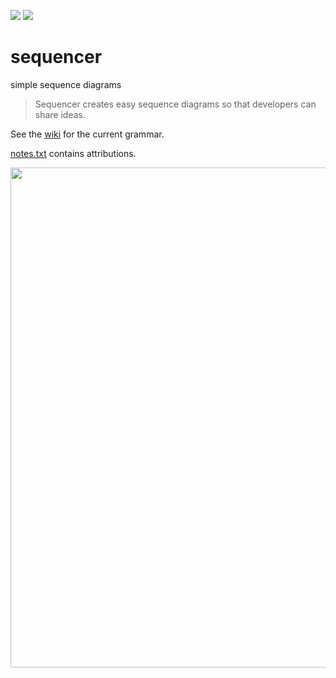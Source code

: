 ![](https://github.com/rsouth/sequencer/workflows/Java%20CI%20with%20Maven/badge.svg?branch=develop) ![](https://github.com/rsouth/sequencer/workflows/Maven%20Package/badge.svg)

# sequencer
simple sequence diagrams

> Sequencer creates easy sequence diagrams so that developers can share ideas.

See the [wiki](https://github.com/rsouth/sequencer/wiki) for the current grammar.

[notes.txt](https://github.com/rsouth/sequencer/blob/develop/notes.txt) contains attributions.

<img src="http://g.recordit.co/Ol7pXDzJRt.gif" width="800">
